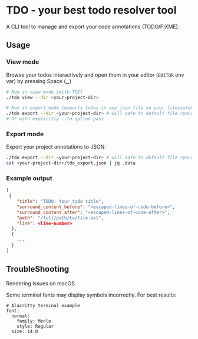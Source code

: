 # TDO - your best todo resolver tool
A CLI tool to manage and export your code annotations (TODO/FIXME).

## Usage

### View mode
Browse your todos interactively and open them in your editor (`EDITOR` env var) by pressing Space (␣)
```sh
# Run in view mode (with TUE)
./tdo view --dir <your-project-dir>

# Run in export mode (exports todos in any json file on your filesystem)
./tdo export --dir <your-project-dir> # will safe to default file <your-project-dir>/tdo_export.json
# Or with explicitly --to option pass
```

### Export mode
Export your project annotations to JSON:
```sh
./tdo export --dir <your-project-dir> # will safe to default file <your-project-dir>/tdo_export.json
cat <your-project-dir>/tdo_export.json | jq .data
```
### Example output

```json
[
 {
    "title": "TODO: Your todo title",
    "surround_content_before": "<escaped-lines-of-code-before>",
    "surround_content_after": "<escaped-lines-of-code-after>",
    "path": "/full/path/to/file.ext",
    "line": <line-number>
  },
  {
    ...
  }
]
```

## TroubleShooting
Rendering Issues on macOS

Some terminal fonts may display symbols incorrectly. For best results:
```
# Alacritty terminal example 
font:
  normal:
    family: Menlo
    style: Regular
  size: 14.0
```
